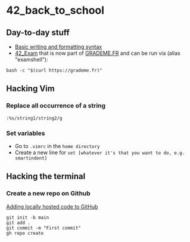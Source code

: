 # 42_back_to_school

## Day-to-day stuff
- [Basic writing and formatting syntax](https://docs.github.com/en/get-started/writing-on-github/getting-started-with-writing-and-formatting-on-github/basic-writing-and-formatting-syntax#quoting-code)
- [42_Exam](https://github.com/JCluzet/42_EXAM) that is now part of [GRADEME.FR](https://grademe.fr/) and can be run via (alias "examshell"):

```
bash -c "$(curl https://grademe.fr)"
```

## Hacking Vim

### Replace all occurrence of a string
```:%s/string1/string2/g```
### Set variables
- Go to ```.vimrc``` in the ```home directory```
- Create a new line for ```set [whatever it's that you want to do, e.g. smartindent]```

## Hacking the terminal
### Create a new repo on Github
[Adding locally hosted code to GitHub](https://docs.github.com/en/migrations/importing-source-code/using-the-command-line-to-import-source-code/adding-locally-hosted-code-to-github)
```
git init -b main
git add .
git commit -m "First commit"
gh repo create
```
